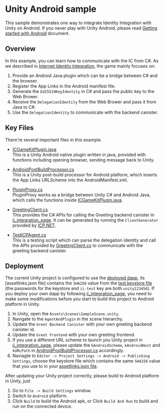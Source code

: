 # Unity Android sample
This sample demonstrates one way to integrate Identity Integration with Unity on Android. If you never play with Unity Android, please read [Getting started with Android](https://docs.unity3d.com/Manual/android-getting-started.html) document.

## Overview

In this example, you can learn how to communicate with the IC from C#. As we described in [Internet Identity Integration](../unity_android_deeplink/README.md#workflow), the game mainly focuses on:

1. Provide an Android Java plugin which can be a bridge between C# and the browser.
2. Register the App Links in the Android manifest file.
3. Generate the `Ed25519KeyIdentity` in C# and pass the public key to the Web Brower.
4. Receive the `DelegationIdentity` from the Web Brower and pass it from Java to C#.
5. Use the `DelegationIdentity` to communicate with the backend canister.

## Key Files

There're several important files in this example.

- [ICGameKitPlugin.java](./Assets/Android/Plugins/com/icgamekit/plugin/ICGameKitPlugin.java)  
  This is a Unity Android native plugin written in java, provided with functions including opening browser, sending message back to Unity.

- [AndroidPostBuildProcessor.cs](./Assets/Editor/AndroidPostBuildProcessor.cs)  
  This is a Unity post-build processor for Android platform, which inserts the App Links URLScheme into the AndroidManifest.xml.

- [PluginProxy.cs](./Assets/Scripts/PluginProxy.cs)  
  PluginProxy works as a bridge between Unity C# and Android Java, which calls the functions inside [ICGameKitPlugin.java](./Assets/Android/Plugins/com/icgamekit/plugin/ICGameKitPlugin.java).

- [GreetingClient.cs](./Assets/Scripts/GreetingClient.cs)  
  This provides the C# APIs for calling the Greeting backend canister in [ii_integration_page](../ii_integration_page/README.md). It can be generated by running the `ClientGenerator` provided by [ICP.NET](https://github.com/BoomDAO/ICP.NET).

- [TestICPAgent.cs](./Assets/Scripts/TestICPAgent.cs)  
  This is a testing script which can parse the delegation identity and call the APIs provided by [GreetingClient.cs](./Assets/Scripts/GreetingClient.cs) to communicate with the greeting backend canister.

## Deployment

The current Unity project is configured to use the [deployed dapp](https://6x7nu-oaaaa-aaaan-qdaua-cai.icp0.io), its [assetlinks.json file] contains the `SHA256` value from the [test.keystore file](./Assets/test.keystore) (the passwords for the keystore and `ii-test` key are both `unity123456`). If you deploy your own dapp by following [ii_integration_page](../ii_integration_page/README.md), you need to make some modifications before you start to build this project to Android platform in Unity.

1. In Unity, open the `Assets\Scenes\SampleScene.unity`.
2. Navigate to the `AgentAndPlugin` in the scene hierarchy.
3. Update the `Greet Backend Canister` with your own greeting backend canister id.
4. Update the `Greet Frontend` with your own greeting frontend.
5. If you use a different URL scheme to launch you Unity project in [ii_integration_page](../ii_integration_page/README.md), please update the `kAndroidScheme`, `kAndroidHost` and `kURLPath` in [AndroidPostBuildProcessor.cs](./Assets/Editor/AndroidPostBuildProcessor.cs) accordingly.
6. Naviagte to `Editor -> Project Settings -> Android -> Publishing Settings`, choose the keystore file which contains the same `SHA256` value that you use to in your [assetlinks.json file](../ii_integration_page//src/greet_frontend/assets/.well-known/assetlinks.json).

After updating your Unity project correctly, please build to Android platform in Unity, just 
1. Go to `File -> Build Settings` window.
2. Switch to `Android` platform.
3. Click `Build` to build the Android apk, or Click `Build And Run` to build and run on the connected device.
